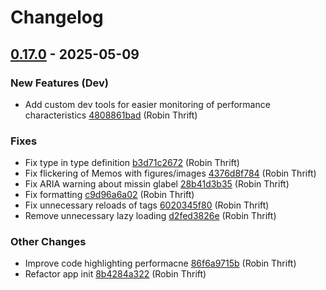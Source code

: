 # Changelog

## [0.17.0](https://github.com/RobinThrift/conveyor/releases/tag/v0.17.0) - 2025-05-09

### <!-- 0 -->New Features (Dev)

- Add custom dev tools for easier monitoring of performance characteristics [4808861bad](https://github.com/RobinThrift/conveyor/commit/4808861badfd84a5d99fdfb54b440574c2a74924) (Robin Thrift)

### <!-- 1 -->Fixes

- Fix type in type definition [b3d71c2672](https://github.com/RobinThrift/conveyor/commit/b3d71c26722dfb18d0ce8eb9c680bd2457067969) (Robin Thrift)
- Fix flickering of Memos with figures/images [4376d8f784](https://github.com/RobinThrift/conveyor/commit/4376d8f7847044f60c58f44896dde11f5552ad55) (Robin Thrift)
- Fix ARIA warning about missin glabel [28b41d3b35](https://github.com/RobinThrift/conveyor/commit/28b41d3b354aac3f80c2555d10b12de18545a77e) (Robin Thrift)
- Fix formatting [c9d96a6a02](https://github.com/RobinThrift/conveyor/commit/c9d96a6a022c17f770904f70f32eb11ad21ef129) (Robin Thrift)
- Fix unnecessary reloads of tags [6020345f80](https://github.com/RobinThrift/conveyor/commit/6020345f80fe570d828eca75ce7cbc7fb5f91a3c) (Robin Thrift)
- Remove unnecessary lazy loading [d2fed3826e](https://github.com/RobinThrift/conveyor/commit/d2fed3826ebf767af854515f44cfc551cdaccc1f) (Robin Thrift)

### <!-- 6 -->Other Changes

- Improve code highlighting performacne [86f6a9715b](https://github.com/RobinThrift/conveyor/commit/86f6a9715b8ba8d4f46bb869e54545e2624de72c) (Robin Thrift)
- Refactor app init [8b4284a322](https://github.com/RobinThrift/conveyor/commit/8b4284a322703c350d2ab70533a40ae2d165f507) (Robin Thrift)

[0.17.0]: https://github.com/RobinThrift/conveyor/compare/v0.16.2..v0.17.0


